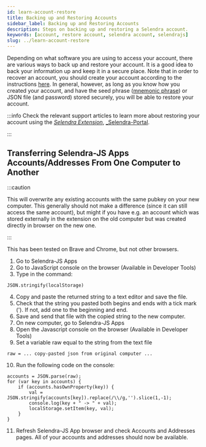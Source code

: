 ```yaml
---
id: learn-account-restore
title: Backing up and Restoring Accounts
sidebar_label: Backing up and Restoring Accounts
description: Steps on backing up and restoring a Selendra account.
keywords: [account, restore account, selendra account, selendrajs]
slug: ../learn-account-restore
---
```


Depending on what software you are using to access your account, there are various ways to back up
and restore your account. It is a good idea to back your information up and keep it in a secure
place. Note that in order to recover an account, you should create your account according to the
instructions [here](learn-account-generation.md). In general, however, as long as you know how you
created your account, and have the seed phrase ([mnemonic phrase](learn-accounts#portability)) or
JSON file (and password) stored securely, you will be able to restore your account.

:::info Check the relevant support articles to learn more about restoring your account using the
[_Selendra Extension_](https://support.selendra.org/support/solutions/articles/how-to-restore-your-account-in-the-selendra-extension),
[_Selendra-Portal](https://support.selendra.org/support/solutions/articles/how-to-restore-your-account-in-selendra-js-ui).

:::

## Transferring Selendra-JS Apps Accounts/Addresses From One Computer to Another

:::caution

This will overwrite any existing accounts with the same pubkey on your new computer. This generally
should not make a difference (since it can still access the same account), but might if you have
e.g. an account which was stored externally in the extension on the old computer but was created
directly in browser on the new one.

:::

This has been tested on Brave and Chrome, but not other browsers.

1. Go to Selendra-JS Apps
2. Go to JavaScript console on the browser (Available in Developer Tools)
3. Type in the command:

```
JSON.stringify(localStorage)
```

4. Copy and paste the returned string to a text editor and save the file.
5. Check that the string you pasted both begins and ends with a tick mark ('). If not, add one to
   the beginning and end.
6. Save and send that file with the copied string to the new computer.
7. On new computer, go to Selendra-JS Apps
8. Open the Javascript console on the browser (Available in Developer Tools)
9. Set a variable raw equal to the string from the text file

```
raw = ... copy-pasted json from original computer ...
```

10. Run the following code on the console:

```
accounts = JSON.parse(raw);
for (var key in accounts) {
    if (accounts.hasOwnProperty(key)) {
        val = JSON.stringify(accounts[key]).replace(/\\/g,'').slice(1,-1);
        console.log(key + " -> " + val);
        localStorage.setItem(key, val);
    }
}
```

11. Refresh Selendra-JS App browser and check Accounts and Addresses pages. All of your accounts and
    addresses should now be available.
